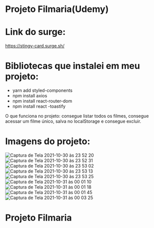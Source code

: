 
# Projeto Filmaria(Udemy)

# Link do surge: 

https://stingy-card.surge.sh/

# Bibliotecas que instalei em meu projeto:

* yarn add styled-components
* npm install axios
* npm install react-router-dom 
* npm install react -toastify

O que funciona no projeto: consegue listar todos os filmes, consegue acessar um filme único, salva no localStorage e consegue excluir. 

# Imagens do projeto:

![Captura de Tela 2021-10-30 às 23 52 20](https://user-images.githubusercontent.com/83086134/139564964-354fb400-7c18-4a7a-8821-246eebe26530.png)
![Captura de Tela 2021-10-30 às 23 52 31](https://user-images.githubusercontent.com/83086134/139564986-6cf62a28-5a57-44a0-8168-91f73c1d2a2f.png)
![Captura de Tela 2021-10-30 às 23 53 02](https://user-images.githubusercontent.com/83086134/139564990-1440e8ed-f250-44db-ad54-8fcb3f72a3fe.png)
![Captura de Tela 2021-10-30 às 23 53 13](https://user-images.githubusercontent.com/83086134/139564996-3bb3c6d2-5185-491a-ad6f-a315aa259f5f.png)
![Captura de Tela 2021-10-30 às 23 53 25](https://user-images.githubusercontent.com/83086134/139564999-20e79be2-ba28-4a9e-b278-11a290462314.png)
![Captura de Tela 2021-10-31 às 00 01 10](https://user-images.githubusercontent.com/83086134/139565351-324648f0-3dc9-4dca-825d-695fd83e9dcc.png)
![Captura de Tela 2021-10-31 às 00 01 18](https://user-images.githubusercontent.com/83086134/139565356-da4fbd36-2fc4-4015-96af-a1456a5badbf.png)
![Captura de Tela 2021-10-31 às 00 01 45](https://user-images.githubusercontent.com/83086134/139565365-e8ad0ea4-4d4c-4a5e-8501-b9071f407ff1.png)
![Captura de Tela 2021-10-31 às 00 03 25](https://user-images.githubusercontent.com/83086134/139565369-bd03ec16-822e-4eb9-a5db-5a051885b918.png)
# Projeto Filmaria
